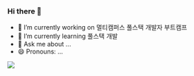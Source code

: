 ### Hi there 👋



- 🔭 I’m currently working on 멀티캠퍼스 풀스택 개발자 부트캠프
- 🌱 I’m currently learning 풀스택 개발
- 💬 Ask me about ...
- 😄 Pronouns: ...

<a href="https://naver.com" target="_blank"><img src="https://img.shields.io/badge/#03C75A?style=plastic&logo=appveyor&logoColor=#03C75A"/></a>

